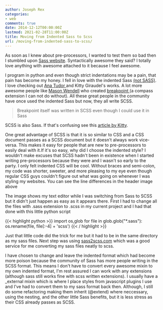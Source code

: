 ```yaml
---
author: Joseph Rex
categories:
- web
comments: true
date: 2014-12-12T00:00:00Z
lastmod: 2021-02-28T11:00:00Z
title: Moving from Indented Sass to Scss
url: /moving-from-indented-sass-to-scss/
---
```


As soon as I knew about pre-processors, I wanted to test them so bad then I stumbled upon <a href="http://sass-lang.com" target="_blank">Sass website</a>. Syntactically awesome they said? I totally love anything with awesome attached to it because I feel awesome.

I program in python and even though strict indentations may be a pain, that pain has become my honey. I fell in love with the indented Sass <a href="http://sassnotsass.com/" target="_blank">(not SASS)</a>. I love checking out <a href="https://twitter.com/thebabydino" target="_blank">Ana Tudor </a>and Kitty Giraudel's works. A lot more awesome people like <a href="http://twitter.com/codingdesigner" target="_blank">Mason Wendell</a> who created <a href="http://github.com/Team-Sass/breakpoint" target="_blank">breakpoint </a>(a compass extension I can not do without). All these great people in the community have once used the indented Sass but now, they all write SCSS.
<!--more-->

> Breakpoint itself was written in SCSS even though I could use it in Sass

SCSS is also Sass. If that's confusing see this <a href="http://www.sitepoint.com/whats-difference-sass-scss/" target="_blank">article by Kitty</a>.

One great advantage of SCSS is that it is so similar to CSS and a CSS document passes as a SCSS document but it doesn't always work vice-versa. This makes it easy for people that are new to pre-processors to easily deal with it.If it's so easy, why did I choose the indented style? I wouldn't make excuses that SCSS hadn't been in existence when I started writing pre-processors because they were and I wasn't so early to the party. I only felt indented CSS will be cool. Without braces and semi-colon, my code was shorter, sweeter, and more pleasing to my eye even though regular CSS guys couldn't figure out what was going on whenever I was styling my websites. You can see the line differences in the header image above

The image shows my text editor while I was switching from Sass to SCSS but it didn't just happen as easy as it appears there. First I had to change all the files with .sass extension to .scss in my current project and I had that done with this little python script

{{< highlight python >}}
import os,glob
for file in glob.glob("*.sass"):
  os.rename(file, file[:-4] + 'scss')
{{< / highlight >}}

Just that little code did the trick for me but it had to be in the same directory as my sass files. Next step was using <a href="http://sass2scss.com" target="_blank">sass2scss.com</a> which was a good service for me converting my sass files neatly to scss.

I have chosen to change and leave the indented format which had become more poison because the community of Sass has more people writing in the SCSS format. This means I don't have to convert every awesome mixin to my own indented format, I'm rest assured I can work with any extensions (although sass still works fine with scss written extensions). I usually have a _external mixin which is where I place styles from javascript plugins I use and I've had to convert them to my sass format back then. Although, I still do some refactoring making them inherit (@extend) where neccessary, using the nesting, and the other little Sass benefits, but it is less stress as their CSS already passes as SCSS.
